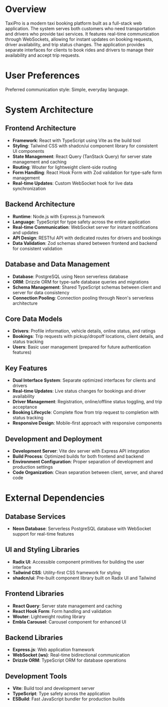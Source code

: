 # Overview

TaxiPro is a modern taxi booking platform built as a full-stack web application. The system serves both customers who need transportation and drivers who provide taxi services. It features real-time communication through WebSockets, allowing for instant updates on booking requests, driver availability, and trip status changes. The application provides separate interfaces for clients to book rides and drivers to manage their availability and accept trip requests.

# User Preferences

Preferred communication style: Simple, everyday language.

# System Architecture

## Frontend Architecture
- **Framework**: React with TypeScript using Vite as the build tool
- **Styling**: Tailwind CSS with shadcn/ui component library for consistent UI components
- **State Management**: React Query (TanStack Query) for server state management and caching
- **Routing**: Wouter for lightweight client-side routing
- **Form Handling**: React Hook Form with Zod validation for type-safe form management
- **Real-time Updates**: Custom WebSocket hook for live data synchronization

## Backend Architecture
- **Runtime**: Node.js with Express.js framework
- **Language**: TypeScript for type safety across the entire application
- **Real-time Communication**: WebSocket server for instant notifications and updates
- **API Design**: RESTful API with dedicated routes for drivers and bookings
- **Data Validation**: Zod schemas shared between frontend and backend for consistent validation

## Database and Data Management
- **Database**: PostgreSQL using Neon serverless database
- **ORM**: Drizzle ORM for type-safe database queries and migrations
- **Schema Management**: Shared TypeScript schemas between client and server for data consistency
- **Connection Pooling**: Connection pooling through Neon's serverless architecture

## Core Data Models
- **Drivers**: Profile information, vehicle details, online status, and ratings
- **Bookings**: Trip requests with pickup/dropoff locations, client details, and status tracking
- **Users**: Basic user management (prepared for future authentication features)

## Key Features
- **Dual Interface System**: Separate optimized interfaces for clients and drivers
- **Real-time Updates**: Live status changes for bookings and driver availability
- **Driver Management**: Registration, online/offline status toggling, and trip acceptance
- **Booking Lifecycle**: Complete flow from trip request to completion with status tracking
- **Responsive Design**: Mobile-first approach with responsive components

## Development and Deployment
- **Development Server**: Vite dev server with Express API integration
- **Build Process**: Optimized builds for both frontend and backend
- **Environment Configuration**: Proper separation of development and production settings
- **Code Organization**: Clean separation between client, server, and shared code

# External Dependencies

## Database Services
- **Neon Database**: Serverless PostgreSQL database with WebSocket support for real-time features

## UI and Styling Libraries
- **Radix UI**: Accessible component primitives for building the user interface
- **Tailwind CSS**: Utility-first CSS framework for styling
- **shadcn/ui**: Pre-built component library built on Radix UI and Tailwind

## Frontend Libraries
- **React Query**: Server state management and caching
- **React Hook Form**: Form handling and validation
- **Wouter**: Lightweight routing library
- **Embla Carousel**: Carousel component for enhanced UI

## Backend Libraries
- **Express.js**: Web application framework
- **WebSocket (ws)**: Real-time bidirectional communication
- **Drizzle ORM**: TypeScript ORM for database operations

## Development Tools
- **Vite**: Build tool and development server
- **TypeScript**: Type safety across the application
- **ESBuild**: Fast JavaScript bundler for production builds